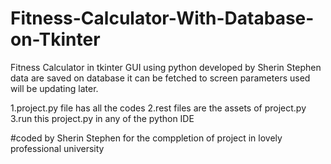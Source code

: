 # Fitness-Calculator-With-Database-on-Tkinter
Fitness Calculator in tkinter GUI using python developed by Sherin Stephen
data are saved on database 
it can be fetched to screen 
parameters used will be updating later.


1.project.py file has all the codes 
2.rest files are the assets of project.py
3.run this project.py in any of the python IDE

#coded by Sherin Stephen for the comppletion of project in lovely professional university
